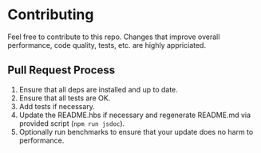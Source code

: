 # Contributing

Feel free to contribute to this repo. Changes that improve overall performance, code quality, tests, etc. are highly appriciated.

## Pull Request Process

1. Ensure that all deps are installed and up to date.
2. Ensure that all tests are OK.
3. Add tests if necessary.
4. Update the README.hbs if necessary and regenerate README.md via provided script (`npm run jsdoc`).
5. Optionally run benchmarks to ensure that your update does no harm to performance.
